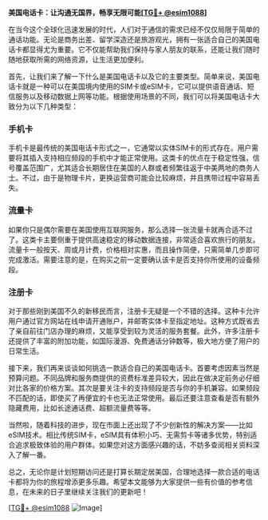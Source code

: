 **美国电话卡：让沟通无国界，畅享无限可能[[TG💪+ @esim1088](https://t.me/s/esim1088)]**

在当今这个全球化迅速发展的时代，人们对于通信的需求已经不仅仅局限于简单的通话功能。无论是商务出差、留学深造还是旅游观光，拥有一张适合自己的美国电话卡都显得尤为重要。它不仅能帮助我们保持与家人朋友的联系，还能让我们随时随地获取所需的网络资源，让生活更加便利。

首先，让我们来了解一下什么是美国电话卡以及它的主要类型。简单来说，美国电话卡就是一种可以在美国境内使用的SIM卡或eSIM卡，它可以提供语音通话、短信服务以及移动数据上网等功能。根据使用场景的不同，我们可以将美国电话卡大致分为以下几种类型：

### 手机卡

手机卡是最传统的美国电话卡形式之一，它通常以实体SIM卡的形式存在。用户需要将其插入支持相应频段的手机中才能正常使用。这类卡的优点在于稳定性强，信号覆盖范围广，尤其适合长期居住在美国的人群或者频繁往返于中美两地的商务人士。不过，由于是物理卡片，更换运营商可能会比较麻烦，并且携带过程中容易丢失。

### 流量卡

如果你只是偶尔需要在美国使用互联网服务，那么选择一张流量卡就再合适不过了。这类卡主要侧重于提供高速稳定的移动数据连接，非常适合喜欢旅行的朋友。流量卡一般按天、周或月计费，价格相对实惠，而且操作简便，只需简单几步即可完成激活。需要注意的是，在购买之前一定要确认该卡是否支持你所使用的设备频段。

### 注册卡

对于那些刚到美国不久的新移民而言，注册卡无疑是一个不错的选择。这种卡允许用户通过官方网站在线申请开通账户，并邮寄实体卡至指定地址。这种方式既省去了亲自前往门店办理的麻烦，又能享受到较为灵活的服务套餐。此外，许多注册卡还提供了丰富的附加功能，如国际漫游、免费通话分钟数等，极大地方便了用户的日常生活。

接下来，我们再来谈谈如何挑选一款适合自己的美国电话卡。首要考虑因素当然是预算问题。不同品牌和服务商提供的资费标准差异较大，因此在做决定前务必仔细对比各家的价格方案。其次是要关注卡的支持频段是否与你的手机兼容。如果频段不匹配的话，即使买了再便宜的卡也无法正常使用。最后还要注意查看是否有额外隐藏费用，比如长途通话费、超额流量费等等。

当然啦，随着科技的进步，现在市面上还出现了不少创新性的解决方案——比如eSIM技术。相比传统SIM卡，eSIM具有体积小巧、无需剪卡等诸多优势，特别适合追求极致体验的用户群体。如果您对这方面感兴趣的话，不妨多查阅相关资料深入了解一番。

总之，无论你是计划短期访问还是打算长期定居美国，合理地选择一款合适的电话卡都将为你的旅程增添更多乐趣。希望本文能够为大家提供一些有价值的参考信息，在未来的日子里继续关注我们的更新吧！

[[TG💪+ @esim1088](https://t.me/s/esim1088) ![Image](https://i.postimg.cc/4NQfJmqS/Snipaste-2025-05-13-00-14-12.png)]